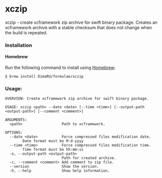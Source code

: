 # xczip

xczip - create xcframework zip archive for swift binary package. 
Creates an xcframework archive with a stable checksum that does not change when the build is repeated.

### Installation

#### Homebrew

Run the following command to install using [Homebrew](https://brew.sh/):

```console
$ brew install DimaRU/formulae/xczip
```

### Usage:
```
OVERVIEW: Create xcframework zip archive for swift binary package.

USAGE: xczip <path> --date <date> [--time <time>] [--output-path <output-path>] [--comment <comment>]

ARGUMENTS:
  <path>                  Path to xcframework.

OPTIONS:
  --date <date>           Force compressed files modification date.
        Date format must be M-d-yyyy
  --time <time>           Force compressed files modification time.
        Time format must be hh:mm:ss
  -o, --output-path <output-path>
                          Path for created archive.
  -c, --comment <comment> Add comment to zip file.
  --version               Show the version.
  -h, --help              Show help information.
```
